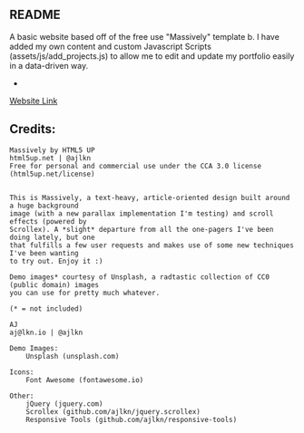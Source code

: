 

README
-
A basic website based off of the free use "Massively" template b. I have added my own content and custom Javascript Scripts (assets/js/add_projects.js) to allow me to edit and update my portfolio easily in a data-driven way.

-
[Website Link](https://wyatt-hawes.github.io/Portfolio/)









**Credits:**
------------

	Massively by HTML5 UP
	html5up.net | @ajlkn
	Free for personal and commercial use under the CCA 3.0 license (html5up.net/license)


	This is Massively, a text-heavy, article-oriented design built around a huge background
	image (with a new parallax implementation I'm testing) and scroll effects (powered by
	Scrollex). A *slight* departure from all the one-pagers I've been doing lately, but one
	that fulfills a few user requests and makes use of some new techniques I've been wanting
	to try out. Enjoy it :)

	Demo images* courtesy of Unsplash, a radtastic collection of CC0 (public domain) images
	you can use for pretty much whatever.

	(* = not included)

	AJ
	aj@lkn.io | @ajlkn

	Demo Images:
		Unsplash (unsplash.com)

	Icons:
		Font Awesome (fontawesome.io)

	Other:
		jQuery (jquery.com)
		Scrollex (github.com/ajlkn/jquery.scrollex)
		Responsive Tools (github.com/ajlkn/responsive-tools)
